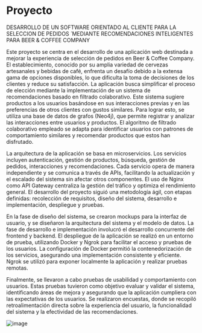 # Proyecto
DESARROLLO DE UN SOFTWARE ORIENTADO AL CLIENTE PARA LA SELECCION DE PEDIDOS  ́  MEDIANTE RECOMENDACIONES INTELIGENTES PARA BEER &amp; COFFEE  COMPANY

Este proyecto se centra en el desarrollo de una aplicación web destinada a mejorar la experiencia de selección de pedidos en Beer & Coffee Company. El establecimiento, conocido por su amplia variedad de cervezas artesanales y bebidas de café, enfrenta un desafío debido a la extensa gama de opciones disponibles, lo que dificulta la toma de decisiones de los clientes y reduce su satisfacción. La aplicación busca simplificar el proceso de elección mediante la implementación de un sistema de recomendaciones basado en filtrado colaborativo. Este sistema sugiere productos a los usuarios basándose en sus interacciones previas y en las preferencias de otros clientes con gustos similares. Para lograr esto, se utiliza una base de datos de grafos (Neo4j), que permite registrar y analizar las interacciones entre usuarios y productos. El algoritmo de filtrado colaborativo empleado se adapta para identificar usuarios con patrones de comportamiento similares y recomendar productos que estos han disfrutado.

La arquitectura de la aplicación se basa en microservicios. Los servicios incluyen autenticación, gestión de productos, búsqueda, gestión de pedidos, interacciones y recomendaciones. Cada servicio opera de manera independiente y se comunica a través de APIs, facilitando la actualización y el escalado del sistema sin afectar otros componentes. El uso de Nginx como API Gateway centraliza la gestión del tráfico y optimiza el rendimiento general. El desarrollo del proyecto siguió una metodología ágil, con etapas definidas: recolección de requisitos, diseño del sistema, desarrollo e implementación, despliegue y pruebas.

En la fase de diseño del sistema, se crearon mockups para la interfaz de usuario, y se diseñaron la arquitectura del sistema y el modelo de datos. La fase de desarrollo e implementación involucró el desarrollo concurrente del frontend y backend. El despliegue de la aplicación se realizó en un entorno de prueba, utilizando Docker y Ngrok para facilitar el acceso y pruebas de los usuarios. La configuración de Docker permitió la contenedorización de los servicios, asegurando una implementación consistente y eficiente. Ngrok se utilizó para exponer localmente la aplicación y realizar pruebas remotas.

Finalmente, se llevaron a cabo pruebas de usabilidad y comportamiento con usuarios. Estas pruebas tuvieron como objetivo evaluar y validar el sistema, identificando áreas de mejora y asegurando que la aplicación cumpliera con las expectativas de los usuarios. Se realizaron encuestas, donde se recopiló retroalimentación directa sobre la experiencia del usuario, la funcionalidad del sistema y la efectividad de las recomendaciones.

![image](https://github.com/happodaikarin/ProyectoFinal/assets/55858871/f8628588-5ac3-4405-90bb-3199a5f9b603)
